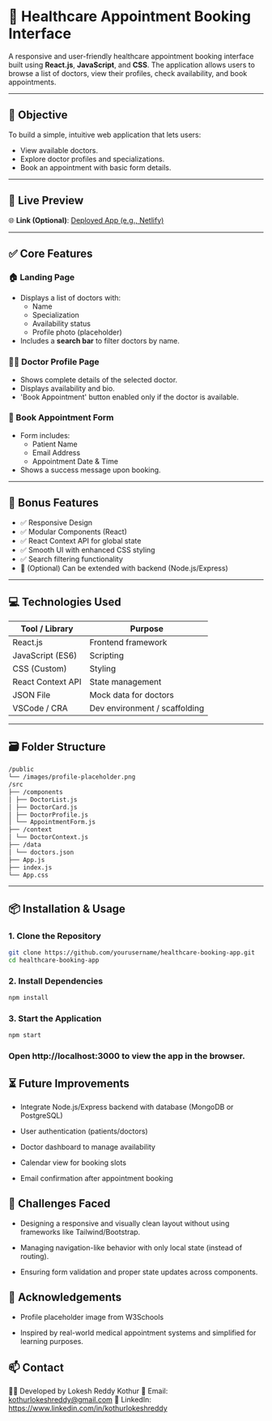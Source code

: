 # 🏥 Healthcare Appointment Booking Interface

A responsive and user-friendly healthcare appointment booking interface built using **React.js**, **JavaScript**, and **CSS**. The application allows users to browse a list of doctors, view their profiles, check availability, and book appointments.

---

## 📌 Objective

To build a simple, intuitive web application that lets users:
- View available doctors.
- Explore doctor profiles and specializations.
- Book an appointment with basic form details.

---

## 🚀 Live Preview

🌐 **Link (Optional)**: [Deployed App (e.g., Netlify)](https://your-deployment-url.netlify.app)

---

## ✅ Core Features

### 🏠 Landing Page
- Displays a list of doctors with:
  - Name
  - Specialization
  - Availability status
  - Profile photo (placeholder)
- Includes a **search bar** to filter doctors by name.

### 👨‍⚕️ Doctor Profile Page
- Shows complete details of the selected doctor.
- Displays availability and bio.
- 'Book Appointment' button enabled only if the doctor is available.

### 📅 Book Appointment Form
- Form includes:
  - Patient Name
  - Email Address
  - Appointment Date & Time
- Shows a success message upon booking.

---

## 🌟 Bonus Features

- ✅ Responsive Design
- ✅ Modular Components (React)
- ✅ React Context API for global state
- ✅ Smooth UI with enhanced CSS styling
- ✅ Search filtering functionality
- 🚧 (Optional) Can be extended with backend (Node.js/Express)

---

## 💻 Technologies Used

| Tool / Library      | Purpose                        |
|---------------------|--------------------------------|
| React.js            | Frontend framework             |
| JavaScript (ES6)    | Scripting                      |
| CSS (Custom)        | Styling                        |
| React Context API   | State management               |
| JSON File           | Mock data for doctors          |
| VSCode / CRA        | Dev environment / scaffolding  |

---

## 🗃️ Folder Structure

```bash
/public
└── /images/profile-placeholder.png
/src
├── /components
│ ├── DoctorList.js
│ ├── DoctorCard.js
│ ├── DoctorProfile.js
│ └── AppointmentForm.js
├── /context
│ └── DoctorContext.js
├── /data
│ └── doctors.json
├── App.js
├── index.js
└── App.css
```

---

## 📦 Installation & Usage

### 1. Clone the Repository
```bash
git clone https://github.com/yourusername/healthcare-booking-app.git
cd healthcare-booking-app
```

### 2. Install Dependencies
```bash
npm install
```

### 3. Start the Application
```bash
npm start
```

### Open http://localhost:3000 to view the app in the browser.

## ⏳ Future Improvements
- Integrate Node.js/Express backend with database (MongoDB or PostgreSQL)

- User authentication (patients/doctors)

- Doctor dashboard to manage availability

- Calendar view for booking slots

- Email confirmation after appointment booking

## 🧠 Challenges Faced
- Designing a responsive and visually clean layout without using frameworks like Tailwind/Bootstrap.

- Managing navigation-like behavior with only local state (instead of routing).

- Ensuring form validation and proper state updates across components.

## 🙌 Acknowledgements
- Profile placeholder image from W3Schools

- Inspired by real-world medical appointment systems and simplified for learning purposes.

## 📫 Contact
👨‍💻 Developed by Lokesh Reddy Kothur
📧 Email: kothurlokeshreddy@gmail.com
🔗 LinkedIn: https://www.linkedin.com/in/kothurlokeshreddy
